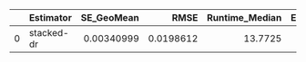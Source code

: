 |    | Estimator   |   SE_GeoMean |      RMSE |   Runtime_Median |   ESS_Mean |   N_Experiments |
|---:|:------------|-------------:|----------:|-----------------:|-----------:|----------------:|
|  0 | stacked-dr  |   0.00340999 | 0.0198612 |          13.7725 |        nan |              25 |